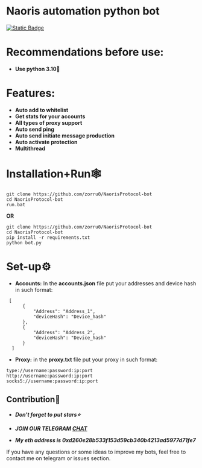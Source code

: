 # Naoris automation python bot

[![Static Badge](https://img.shields.io/badge/Telegram-Channel-Link?style=for-the-badge&logo=Telegram&logoColor=white&logoSize=auto&color=blue)](https://t.me/+pB6j65Kv7cdjZmU0)

# Recommendations before use:
- **Use python 3.10🐍**

# Features:
- **Auto add to whitelist**
- **Get stats for your accounts**
- **All types of proxy support**
- **Auto send ping**
- **Auto send initiate message production**
- **Auto activate protection**
- **Multithread**

# Installation+Run🕸
```shell
git clone https://github.com/zorru0/NaorisProtocol-bot
cd NaorisProtocol-bot
run.bat
```

**OR**

```shell
git clone https://github.com/zorru0/NaorisProtocol-bot
cd NaorisProtocol-bot
pip install -r requirements.txt
python bot.py
```

# Set-up⚙
- **Accounts:** In the **accounts.json** file put your addresses and device hash in such format:
```shell
 [
      {
          "Address": "Address_1",
          "deviceHash": "Device_hash"
      },
      {
          "Address": "Address_2",
          "deviceHash": "Device_hash"
      }
  ]
```
- **Proxy:** in the **proxy.txt** file put your proxy in such format:
```shell
type://username:password:ip:port
http://username:password:ip:port
socks5://username:password:ip:port
```
  
## Contribution🌟

- ***Don't forget to put stars⭐***

- ***JOIN OUR TELEGRAM [CHAT](https://t.me/+9j5RcKMfT5s4M2Q0)***

- ***My eth address is 0xd260e28b533f153d59cb340b4213ad5977d71fe7***

If you have any questions or some ideas to improve my bots, feel free to contact me on telegram or issues section.

